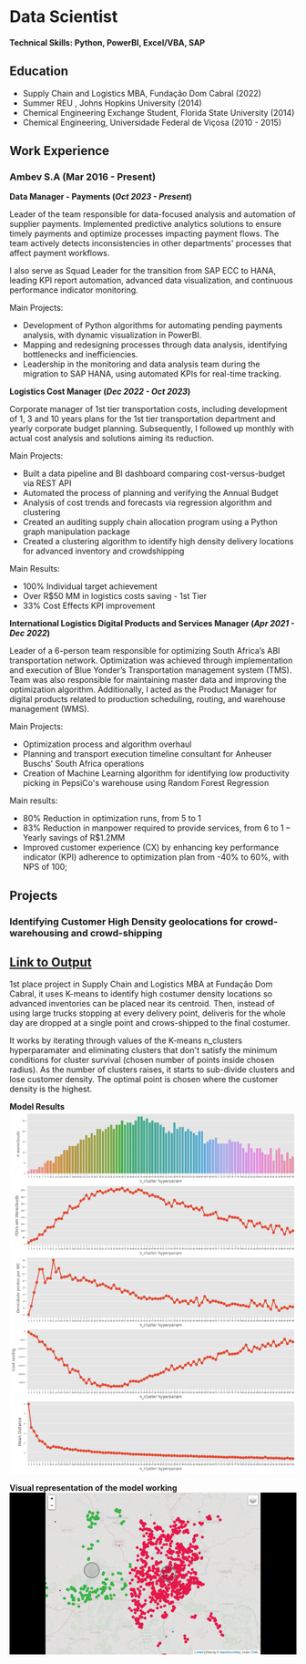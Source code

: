 # Data Scientist

#### Technical Skills: Python, PowerBI, Excel/VBA, SAP

## Education
- Supply Chain and Logistics MBA, Fundação Dom Cabral (2022)	       		
- Summer REU , Johns Hopkins University (2014)
- Chemical Engineering Exchange Student, Florida State University (2014)
- Chemical Engineering, Universidade Federal de Viçosa (2010 - 2015)

## Work Experience
### Ambev S.A (Mar 2016 - Present)
**Data Manager - Payments (_Oct 2023 - Present_)**

Leader of the team responsible for data-focused analysis and automation of supplier payments. Implemented predictive analytics solutions to ensure timely payments and optimize processes impacting payment flows. The team actively detects inconsistencies in other departments' processes that affect payment workflows.

I also serve as Squad Leader for the transition from SAP ECC to HANA, leading KPI report automation, advanced data visualization, and continuous performance indicator monitoring.

Main Projects:
- Development of Python algorithms for automating pending payments analysis, with dynamic visualization in PowerBI.
- Mapping and redesigning processes through data analysis, identifying bottlenecks and inefficiencies.
- Leadership in the monitoring and data analysis team during the migration to SAP HANA, using automated KPIs for real-time tracking.


**Logistics Cost Manager (_Dec 2022 - Oct 2023_)**

Corporate manager of 1st tier transportation costs, including development of 1, 3 and 10 years plans for the 1st tier transportation department and yearly corporate budget planning. Subsequently, I followed up monthly with actual cost analysis and solutions aiming its reduction.

Main Projects:
- Built a data pipeline and BI dashboard comparing cost-versus-budget via REST API
- Automated the process of planning and verifying the Annual Budget
- Analysis of cost trends and forecasts via regression algorithm and clustering
- Created an auditing supply chain allocation program using a Python graph manipulation package
- Created a clustering algorithm to identify high density delivery locations for advanced inventory and crowdshipping

Main Results:
- 100% Individual target achievement
- Over R$50 MM in logistics costs saving - 1st Tier
- 33% Cost Effects KPI improvement


**International Logistics Digital Products and Services Manager	 (_Apr 2021 - Dec 2022_)**

Leader of a 6-person team responsible for optimizing South Africa’s ABI transportation network. Optimization was achieved through implementation and execution of Blue Yonder’s Transportation management system (TMS). Team was also responsible for maintaining master data and improving the optimization algorithm. 
Additionally, I acted as the Product Manager for digital products related to production scheduling, routing, and warehouse management (WMS).

Main Projects:
- Optimization process and algorithm overhaul
- Planning and transport execution timeline consultant for Anheuser Buschs’ South Africa operations
- Creation of Machine Learning algorithm for identifying low productivity picking in PepsiCo's warehouse using Random Forest Regression

Main results:
- 80% Reduction in optimization runs, from 5 to 1
- 83% Reduction in manpower required to provide services, from 6 to 1 – Yearly savings of R$1.2MM
- Improved customer experience (CX) by enhancing key performance indicator (KPI) adherence to optimization plan from -40% to 60%, with NPS of 100;

## Projects
### Identifying Customer High Density geolocations for crowd-warehousing and crowd-shipping

#### 
[Link to Output](https://thalesmansur.github.io/portfolio/contents/kmeans_58-c-points.html)
---

1st place project in Supply Chain and Logistics MBA at Fundação Dom Cabral, it uses K-means to identify high costumer density locations so advanced inventories can be placed near its centroid. Then, instead of using large trucks stopping at every delivery point, deliveris for the whole day are dropped at a single point and crows-shipped to the final costumer.

It works by iterating through values of the K-means n_clusters hyperparamater and eliminating clusters that don't satisfy the minimum conditions for cluster survival (chosen number of points inside chosen radius). As the number of clusters raises, it starts to sub-divide clusters and lose customer density. The optimal point is chosen where the customer density is the highest.

**Model Results**
![Model_results](/contents/model_results.png)


**Visual representation of the model working**
![Model_results](/contents/model_working.gif)

